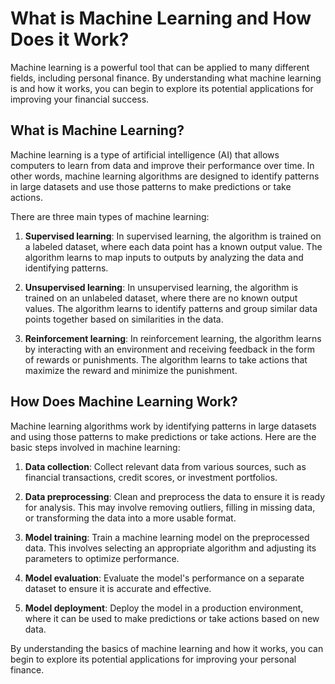 What is Machine Learning and How Does it Work?
==================================================================================================================================

Machine learning is a powerful tool that can be applied to many different fields, including personal finance. By understanding what machine learning is and how it works, you can begin to explore its potential applications for improving your financial success.

What is Machine Learning?
-------------------------

Machine learning is a type of artificial intelligence (AI) that allows computers to learn from data and improve their performance over time. In other words, machine learning algorithms are designed to identify patterns in large datasets and use those patterns to make predictions or take actions.

There are three main types of machine learning:

1. **Supervised learning**: In supervised learning, the algorithm is trained on a labeled dataset, where each data point has a known output value. The algorithm learns to map inputs to outputs by analyzing the data and identifying patterns.

2. **Unsupervised learning**: In unsupervised learning, the algorithm is trained on an unlabeled dataset, where there are no known output values. The algorithm learns to identify patterns and group similar data points together based on similarities in the data.

3. **Reinforcement learning**: In reinforcement learning, the algorithm learns by interacting with an environment and receiving feedback in the form of rewards or punishments. The algorithm learns to take actions that maximize the reward and minimize the punishment.

How Does Machine Learning Work?
-------------------------------

Machine learning algorithms work by identifying patterns in large datasets and using those patterns to make predictions or take actions. Here are the basic steps involved in machine learning:

1. **Data collection**: Collect relevant data from various sources, such as financial transactions, credit scores, or investment portfolios.

2. **Data preprocessing**: Clean and preprocess the data to ensure it is ready for analysis. This may involve removing outliers, filling in missing data, or transforming the data into a more usable format.

3. **Model training**: Train a machine learning model on the preprocessed data. This involves selecting an appropriate algorithm and adjusting its parameters to optimize performance.

4. **Model evaluation**: Evaluate the model's performance on a separate dataset to ensure it is accurate and effective.

5. **Model deployment**: Deploy the model in a production environment, where it can be used to make predictions or take actions based on new data.

By understanding the basics of machine learning and how it works, you can begin to explore its potential applications for improving your personal finance.


